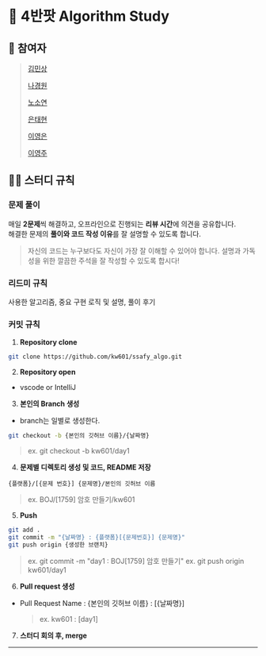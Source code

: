 # 🔵 4반팟 Algorithm Study

## 👥 참여자

> [김민상](https://github.com/minsang-dev)
>
> [나경원](https://github.com/kw601)
>
> [노소연](https://github.com/soyeon-noh)
>
> [은태현](https://github.com/Taeyum)
>
> [이영은](https://github.com/youngeunee)
>
> [이영주](https://github.com/iceQuakka)

## 💁‍♂️ 스터디 규칙

### 문제 풀이

매일 **2문제**씩 해결하고, 오프라인으로 진행되는 **리뷰 시간**에 의견을 공유합니다.<br/>
해결한 문제의 **풀이와 코드 작성 이유**를 잘 설명할 수 있도록 합니다.

> 자신의 코드는 누구보다도 자신이 가장 잘 이해할 수 있어야 합니다.
> 설명과 가독성을 위한 깔끔한 주석을 잘 작성할 수 있도록 합시다!

### 리드미 규칙

사용한 알고리즘, 중요 구현 로직 및 설명, 풀이 후기

### 커밋 규칙

1. **Repository clone**

```bash
git clone https://github.com/kw601/ssafy_algo.git
```

2. **Repository open**

- vscode or IntelliJ

3. **본인의 Branch 생성**

- branch는 일별로 생성한다.

```bash
git checkout -b {본인의 깃허브 이름}/{날짜명}
```

> ex. git checkout -b kw601/day1

4. **문제별 디렉토리 생성 및 코드, README 저장**

```
{플랫폼}/[{문제 번호}] {문제명}/본인의 깃허브 이름
```

> ex. BOJ/[1759] 암호 만들기/kw601

5. **Push**

```bash
git add .
git commit -m "{날짜명} : {플랫폼}[{문제번호}] {문제명}"
git push origin {생성한 브랜치}
```

> ex. git commit -m "day1 : BOJ[1759] 암호 만들기"
> ex. git push origin kw601/day1

6. **Pull request 생성**

- Pull Request Name : {본인의 깃허브 이름} : [{날짜명}]
  > ex. kw601 : [day1]

7. **스터디 회의 후, merge**

---
